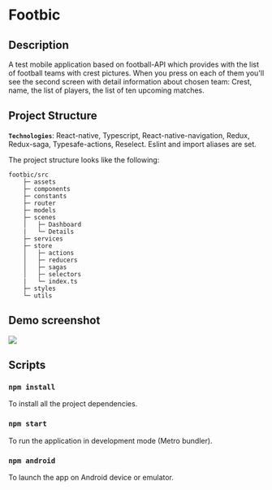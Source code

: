 # Footbic

## Description

A test mobile application based on football-API which provides with the list of football teams with crest pictures. When you press on each of them you'll see the second screen with detail information about chosen team: Crest, name, the list of players, the list of ten upcoming matches.

## Project Structure

**`Technologies`**: React-native, Typescript, React-native-navigation, Redux, Redux-saga, Typesafe-actions, Reselect. Eslint and import aliases are set.

The project structure looks like the following:

```text
footbic/src
    ├─ assets
    ├─ components
    ├─ constants
    ├─ router
    ├─ models
    ├─ scenes
    │   ├─ Dashboard
    |   └─ Details
    ├─ services
    ├─ store
    │   ├─ actions
    │   ├─ reducers
    │   ├─ sagas
    │   ├─ selectors
    |   └─ index.ts
    ├─ styles
    └─ utils
```

## Demo screenshot

![](./src/assets/demo.gif)

## Scripts

### `npm install`

To install all the project dependencies.

### `npm start`

To run the application in development mode (Metro bundler).

### `npm android`

To launch the app on Android device or emulator.
